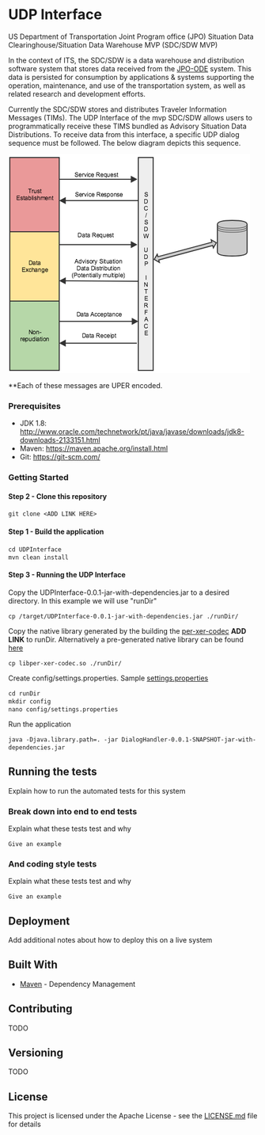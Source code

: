 # UDP Interface

US Department of Transportation Joint Program office (JPO) Situation Data Clearinghouse/Situation Data Warehouse MVP (SDC/SDW MVP)

In the context of ITS, the SDC/SDW is a data warehouse and distribution software system that stores data received from the [JPO-ODE](https://github.com/usdot-jpo-ode/jpo-ode) system. This data is persisted for consumption by applications & systems supporting the operation, maintenance, and use of the transportation system, as well as related research and development efforts.

Currently the SDC/SDW stores and distributes Traveler Information Messages (TIMs). The UDP Interface of the mvp SDC/SDW allows users to programmatically receive these TIMS bundled as Advisory Situation Data Distributions. To receive data from this interface, a specific UDP dialog sequence must be followed. The below diagram depicts this sequence. 

![UDP Dialog Sequence](images/udp_dialog_sequence.png)

**Each of these messages are UPER encoded.


### Prerequisites
* JDK 1.8: http://www.oracle.com/technetwork/pt/java/javase/downloads/jdk8-downloads-2133151.html
* Maven: https://maven.apache.org/install.html
* Git: https://git-scm.com/


### Getting Started

#### Step 2 - Clone this repository
```
git clone <ADD LINK HERE>
```
#### Step 1 - Build the application
```
cd UDPInterface
mvn clean install
```

#### Step 3 - Running the UDP Interface
Copy the UDPInterface-0.0.1-jar-with-dependencies.jar to a desired directory. In this example we will use "runDir"
```
cp /target/UDPInterface-0.0.1-jar-with-dependencies.jar ./runDir/
```
Copy the native library generated by the building the [per-xer-codec](google.com) **ADD LINK** to runDir. Alternatively a pre-generated native library can be found [here](src/main/resources/)
```
cp libper-xer-codec.so ./runDir/ 
```
Create config/settings.properties. Sample [settings.properties](src/main/resources/config/settings.properties)
```
cd runDir
mkdir config
nano config/settings.properties
```

Run the application
```
java -Djava.library.path=. -jar DialogHandler-0.0.1-SNAPSHOT-jar-with-dependencies.jar
```

## Running the tests

Explain how to run the automated tests for this system

### Break down into end to end tests

Explain what these tests test and why

```
Give an example
```

### And coding style tests

Explain what these tests test and why

```
Give an example
```

## Deployment

Add additional notes about how to deploy this on a live system

## Built With

* [Maven](https://maven.apache.org/) - Dependency Management


## Contributing

TODO

## Versioning

TODO


## License

This project is licensed under the Apache License - see the [LICENSE.md](LICENSE.md) file for details


